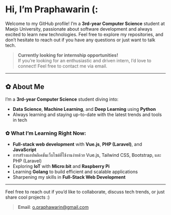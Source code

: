# Hi, I’m Praphawarin (:

Welcome to my GitHub profile! I’m a **3rd-year Computer Science** student at Maejo University, passionate about software development and always excited to learn new technologies. Feel free to explore my repositories, and don’t hesitate to reach out if you have any questions or just want to talk tech.

> **Currently looking for internship opportunities!**  
If you’re looking for an enthusiastic and driven intern, I’d love to connect! Feel free to contact me via email.

---

## ✿ About Me

I’m a **3rd-year Computer Science** student diving into:
 
- **Data Science**, **Machine Learning**, and **Deep Learning** using **Python**   
- Always learning and staying up-to-date with the latest trends and tools in tech

### ✿ What I’m Learning Right Now:

- **Full-stack web development** with **Vue.js**, **PHP (Laravel)**, and **JavaScript**
- การสร้างแอปพลิเคชันเว็บไซต์ที่ใช้งานง่ายด้วย Vue.js, Tailwind CSS, Bootstrap, และ PHP (Laravel)
- Exploring **IoT** with **Micro:bit** and **Raspberry Pi**
- Learning **Golang** to build efficient and scalable applications
- Sharpening my skills in **Full-Stack Web Development**

---

Feel free to reach out if you’d like to collaborate, discuss tech trends, or just share cool projects :)

> **Email**: [o.praphawarin@gmail.com](mailto:o.praphawarin@gmail.com)
